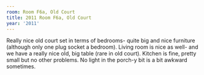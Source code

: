 ```yaml
---
room: Room F6a, Old Court
title: 2011 Room F6a, Old Court
year: '2011'
---
```


Really nice old court set in terms of bedrooms- quite big and nice furniture (although only one plug socket a bedroom). Living room is nice as well- and we have a really nice old, big table (rare in old court). Kitchen is fine, pretty small but no other problems. No light in the porch-y bit is a bit awkward sometimes.